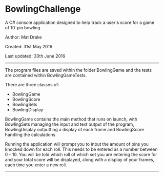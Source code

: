 # BowlingChallenge

A C# console application designed to help track a user's score for a game of 10-pin bowling

Author: Mat Drake

Created: 31st May 2016

Last updated: 30th June 2016

----------

The program files are saved within the folder BowlingGame and the tests are contained within BowlingGameTests.

There are three classes of:
- BowlingGame
- BowlingScore
- BowlingSets
- BowlingDisplay

BowlingGame contains the main method that runs on launch, with BowlingSets managing the input and text output of the program, BowlingDisplay outputting a display of each frame and BowlingScore handling the calculations. 

Running the application will prompt you to input the amount of pins you knocked down for each roll. This needs to be entered as a number between 0 - 10. You will be told which roll of which set you are entering the score for and your total score will be displayed, along with a display of your frames, each time you enter a new roll.

----------
